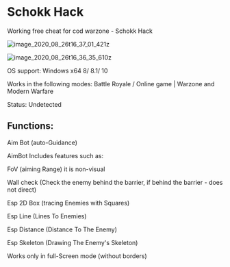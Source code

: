 # Schokk Hack
Working free cheat for cod warzone - Schokk Hack

![image_2020_08_26t16_37_01_421z](https://user-images.githubusercontent.com/104938153/170719079-09f957a1-f2a1-4051-8158-347063f730a6.jpg)

![image_2020_08_26t16_36_35_610z](https://user-images.githubusercontent.com/104938153/170719084-30eafe7c-5981-454d-80ed-50188ce143fc.jpg)

OS support: Windows x64 8/ 8.1/ 10

Works in the following modes: Battle Royale / Online game | Warzone and Modern Warfare

Status: Undetected

## Functions:

Aim Bot (auto-Guidance)

AimBot Includes features such as:

FoV (aiming Range) it is non-visual

Wall check (Check the enemy behind the barrier, if behind the barrier - does not direct)

Esp 2D Box (tracing Enemies with Squares)

Esp Line (Lines To Enemies)

Esp Distance (Distance To The Enemy)

Esp Skeleton (Drawing The Enemy's Skeleton)


Works only in full-Screen mode (without borders)
